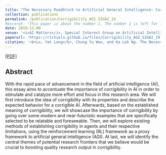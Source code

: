 ```yaml
---
title: "The Necessary Roadblock to Artificial General Intelligence: Corrigibility"
collection: publications
permalink: /publication/Corrigibility_AGI_SIGAI_19
#excerpt: 'This paper is about the number 1. The number 2 is left for future work.'
date: 2019-12-06
venue: '<i>AI Matters</i>, Special Interest Group on Artificial Intelligence, Association for Computing Machinery, 2019 (SIGAI, ACM)'
paperurl: 'https://richielo.github.io/files/Corrigibility_AGI_SIGAI_19.pdf'
citation: '<b>Lo, Yat Long</b>, Chung Yu Woo, and Ka Lok Ng. The Necessary Roadblock to Artificial General Intelligence: Corrigibility. <i>AI Matters</i>. 2019. <b> <span style="color:red">(Winner of 2018 ACM SIGAI Student Essay Contest on Artificial Intelligence Technologies)</span> </b>'
---
```

[[PDF]](https://richielo.github.io/files/Corrigibility_AGI_SIGAI_19.pdf)

## Abstract
With the rapid pace of advancement in the field of artificial intelligence (AI), this essay aims to accentuate the importance of corrigibility in AI in order to stimulate and catalyze more effort and focus in this research area. We will first introduce the idea of corrigibility with its properties and describe the expected behavior for a corrigible AI. Afterwards, based on the established meaning of corrigibility, we will showcase the importance of corrigibility by going over some modern and near-futuristic examples that are specifically selected to be relatable and foreseeable. Then, we will explore existing methods of establishing corrigibility in agents and their respective limitations, using the reinforcement learning (RL) framework as a proxy framework to artificial general intelligence (AGI). At last, we will identify the central themes of potential research frontiers that we believe would be crucial to boosting quality research output in corrigibility.
